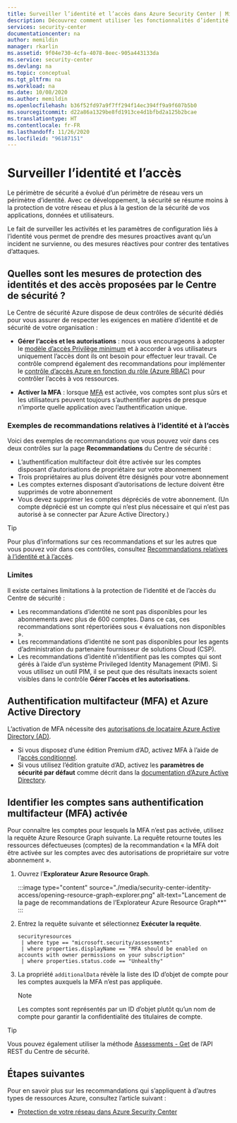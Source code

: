 ```yaml
---
title: Surveiller l’identité et l’accès dans Azure Security Center | Microsoft Docs
description: Découvrez comment utiliser les fonctionnalités d’identité et d’accès dans Azure Security Center pour surveiller les problèmes liés à l’activité d’accès et à l’identité de vos utilisateurs.
services: security-center
documentationcenter: na
author: memildin
manager: rkarlin
ms.assetid: 9f04e730-4cfa-4078-8eec-905a443133da
ms.service: security-center
ms.devlang: na
ms.topic: conceptual
ms.tgt_pltfrm: na
ms.workload: na
ms.date: 10/08/2020
ms.author: memildin
ms.openlocfilehash: b36f52fd97a9f7ff294f14ec394ff9a9f607b5b0
ms.sourcegitcommit: d22a86a1329be8fd1913ce4d1bfbd2a125b2bcae
ms.translationtype: HT
ms.contentlocale: fr-FR
ms.lasthandoff: 11/26/2020
ms.locfileid: "96187151"
---
```

# <a name="monitor-identity-and-access"></a>Surveiller l’identité et l’accès

Le périmètre de sécurité a évolué d’un périmètre de réseau vers un périmètre d’identité. Avec ce développement, la sécurité se résume moins à la protection de votre réseau et plus à la gestion de la sécurité de vos applications, données et utilisateurs.

Le fait de surveiller les activités et les paramètres de configuration liés à l’identité vous permet de prendre des mesures proactives avant qu’un incident ne survienne, ou des mesures réactives pour contrer des tentatives d’attaques.

## <a name="what-identity-and-access-safeguards-does-security-center-provide"></a>Quelles sont les mesures de protection des identités et des accès proposées par le Centre de sécurité ? 

Le Centre de sécurité Azure dispose de deux contrôles de sécurité dédiés pour vous assurer de respecter les exigences en matière d’identité et de sécurité de votre organisation : 

 - **Gérer l’accès et les autorisations** : nous vous encourageons à adopter le [modèle d’accès Privilège minimum](/windows-server/identity/ad-ds/plan/security-best-practices/implementing-least-privilege-administrative-models) et à accorder à vos utilisateurs uniquement l’accès dont ils ont besoin pour effectuer leur travail. Ce contrôle comprend également des recommandations pour implémenter le [contrôle d’accès Azure en fonction du rôle (Azure RBAC)](../role-based-access-control/overview.md) pour contrôler l’accès à vos ressources.
 
 - **Activer la MFA** : lorsque [MFA](https://www.microsoft.com/security/business/identity/mfa) est activée, vos comptes sont plus sûrs et les utilisateurs peuvent toujours s’authentifier auprès de presque n’importe quelle application avec l’authentification unique.

### <a name="example-recommendations-for-identity-and-access"></a>Exemples de recommandations relatives à l’identité et à l’accès

Voici des exemples de recommandations que vous pouvez voir dans ces deux contrôles sur la page **Recommandations** du Centre de sécurité :

- L’authentification multifacteur doit être activée sur les comptes disposant d’autorisations de propriétaire sur votre abonnement
- Trois propriétaires au plus doivent être désignés pour votre abonnement
- Les comptes externes disposant d’autorisations de lecture doivent être supprimés de votre abonnement
- Vous devez supprimer les comptes dépréciés de votre abonnement. (Un compte déprécié est un compte qui n’est plus nécessaire et qui n’est pas autorisé à se connecter par Azure Active Directory.)

> [!TIP]
> Pour plus d’informations sur ces recommandations et sur les autres que vous pouvez voir dans ces contrôles, consultez [Recommandations relatives à l’identité et à l’accès](recommendations-reference.md#recs-identity).

### <a name="limitations"></a>Limites

Il existe certaines limitations à la protection de l’identité et de l’accès du Centre de sécurité :

- Les recommandations d’identité ne sont pas disponibles pour les abonnements avec plus de 600 comptes. Dans ce cas, ces recommandations sont répertoriées sous « évaluations non disponibles ».
- Les recommandations d’identité ne sont pas disponibles pour les agents d’administration du partenaire fournisseur de solutions Cloud (CSP).
- Les recommandations d’identité n’identifient pas les comptes qui sont gérés à l’aide d’un système Privileged Identity Management (PIM). Si vous utilisez un outil PIM, il se peut que des résultats inexacts soient visibles dans le contrôle **Gérer l’accès et les autorisations**.

## <a name="multi-factor-authentication-mfa-and-azure-active-directory"></a>Authentification multifacteur (MFA) et Azure Active Directory 

L’activation de MFA nécessite des [autorisations de locataire Azure Active Directory (AD)](../active-directory/roles/permissions-reference.md).

- Si vous disposez d’une édition Premium d’AD, activez MFA à l’aide de l’[accès conditionnel](../active-directory/conditional-access/concept-conditional-access-policy-common.md).
- Si vous utilisez l’édition gratuite d’AD, activez les **paramètres de sécurité par défaut** comme décrit dans la [documentation d’Azure Active Directory](../active-directory/fundamentals/concept-fundamentals-security-defaults.md).

## <a name="identify-accounts-without-multi-factor-authentication-mfa-enabled"></a>Identifier les comptes sans authentification multifacteur (MFA) activée

Pour connaître les comptes pour lesquels la MFA n’est pas activée, utilisez la requête Azure Resource Graph suivante. La requête retourne toutes les ressources défectueuses (comptes) de la recommandation « la MFA doit être activée sur les comptes avec des autorisations de propriétaire sur votre abonnement ». 

1. Ouvrez l’**Explorateur Azure Resource Graph**.

    :::image type="content" source="./media/security-center-identity-access/opening-resource-graph-explorer.png" alt-text="Lancement de la page de recommandations de l’Explorateur Azure Resource Graph**" :::

1. Entrez la requête suivante et sélectionnez **Exécuter la requête**.

    ```kusto
    securityresources
     | where type == "microsoft.security/assessments"
     | where properties.displayName == "MFA should be enabled on accounts with owner permissions on your subscription"
     | where properties.status.code == "Unhealthy"
    ```

1. La propriété `additionalData` révèle la liste des ID d’objet de compte pour les comptes auxquels la MFA n’est pas appliquée. 

    > [!NOTE]
    > Les comptes sont représentés par un ID d’objet plutôt qu’un nom de compte pour garantir la confidentialité des titulaires de compte.

> [!TIP]
> Vous pouvez également utiliser la méthode [Assessments - Get](/rest/api/securitycenter/assessments/get) de l’API REST du Centre de sécurité.


## <a name="next-steps"></a>Étapes suivantes
Pour en savoir plus sur les recommandations qui s’appliquent à d’autres types de ressources Azure, consultez l’article suivant :

- [Protection de votre réseau dans Azure Security Center](security-center-network-recommendations.md)